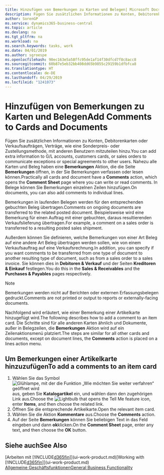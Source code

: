 ```yaml
---
title: Hinzufügen von Bemerkungen zu Karten und Belegen| Microsoft Docs
description: Fügen Sie zusätzlichen Informationen zu Konten, Debitorenkarten oder Verkaufsaufträgen, Verträge, wie eine Sonderpreis- oder Zustellungsmethode, mit anderen Benutzern mitzuteilen hinzu.
author: SorenGP
ms.service: dynamics365-business-central
ms.topic: article
ms.devlang: na
ms.tgt_pltfrm: na
ms.workload: na
ms.search.keywords: tasks, work
ms.date: 04/01/2019
ms.author: sgroespe
ms.openlocfilehash: 90ec163e5a58ffc95de1af14f30dfcd7f8c8acc8
ms.sourcegitcommit: 60b87e5eb32bb408dd65b9855c29159b1dfbfca8
ms.translationtype: HT
ms.contentlocale: de-DE
ms.lasthandoff: 04/29/2019
ms.locfileid: "1241073"
---
```

# <a name="add-comments-to-cards-and-documents"></a><span data-ttu-id="fe024-103">Hinzufügen von Bemerkungen zu Karten und Belegen</span><span class="sxs-lookup"><span data-stu-id="fe024-103">Add Comments to Cards and Documents</span></span>
<span data-ttu-id="fe024-104">Fügen Sie zusätzlichen Informationen zu Konten, Debitorenkarten oder Verkaufsaufträgen, Verträge, wie eine Sonderpreis- oder Zustellungsmethode, mit anderen Benutzern mitzuteilen hinzu.</span><span class="sxs-lookup"><span data-stu-id="fe024-104">You can add extra information to G/L accounts, customers cards, or sales orders to communicate exceptions or special agreements to other users.</span></span>
<span data-ttu-id="fe024-105">Nahezu alle Karten und Beleg haben eine **Bemerkungen** Aktion, die die Seite **Bemerkungen** öffnen, in der Sie Bemerkungen verfassen oder lesen können.</span><span class="sxs-lookup"><span data-stu-id="fe024-105">Practically all cards and document have a **Comments** action, which opens the **Comment Sheet** page where you can write or read comments.</span></span> <span data-ttu-id="fe024-106">In Belege können Sie Bemerkungen einzelnen Zeilen hinzufügen.</span><span class="sxs-lookup"><span data-stu-id="fe024-106">On documents, you can also add comments to individual lines.</span></span>

<span data-ttu-id="fe024-107">Bemerkungen in laufenden Belegen werden für den entsprechenden gebuchten Beleg übertragen.</span><span class="sxs-lookup"><span data-stu-id="fe024-107">Comments on ongoing documents are transferred to the related posted document.</span></span> <span data-ttu-id="fe024-108">Beispielsweise wird eine Bemerkung für einen Auftrag mit einer gebuchten, daraus resultierenden Verkaufslieferung übertragen.</span><span class="sxs-lookup"><span data-stu-id="fe024-108">For example, a comment on a sales order is transferred to a resulting posted sales shipment.</span></span>

<span data-ttu-id="fe024-109">Außerdem können Sie definieren, welche Bemerkungen von einer Art Beleg auf eine andere Art Beleg übertragen werden sollen, wie von einem Verkaufsauftrag auf eine Verkaufsrechnung.</span><span class="sxs-lookup"><span data-stu-id="fe024-109">In addition, you can specify if you want comments to be transferred from one type of document to another resulting type of document, such as from a sales order to a sales invoice.</span></span> <span data-ttu-id="fe024-110">Sie können dies in **Debitoren & Verkauf** und der Seiten **Kreditoren & Einkauf** festlegen.</span><span class="sxs-lookup"><span data-stu-id="fe024-110">You do this in the **Sales & Receivables** and the **Purchases & Payables** pages respectively.</span></span>

> [!NOTE]
> <span data-ttu-id="fe024-111">Bemerkungen werden nicht auf Berichten oder externen Erfassungsbelegen gedruckt.</span><span class="sxs-lookup"><span data-stu-id="fe024-111">Comments are not printed or output to reports or externally-facing documents.</span></span>

<span data-ttu-id="fe024-112">Nachfolgend wird erläutert, wie einer Bemerkung einer Artikelkarte hinzugefügt wird.</span><span class="sxs-lookup"><span data-stu-id="fe024-112">The following describes how to add a comment to an item card.</span></span> <span data-ttu-id="fe024-113">Die Schritte sind für alle anderen Karten ähnlich und Dokumente, außer in Belegzeilen, die **Bemerkungen** Aktion wird auf ein Zeilenaktionsmenü platziert.</span><span class="sxs-lookup"><span data-stu-id="fe024-113">The steps are similar for all other cards and documents, except on document lines, the **Comments** action is placed on a lines action menu.</span></span>

## <a name="to-add-a-comments-to-an-item-card"></a><span data-ttu-id="fe024-114">Um Bemerkungen einer Artikelkarte hinzuzufügen</span><span class="sxs-lookup"><span data-stu-id="fe024-114">To add a comments to an item card</span></span>
1. <span data-ttu-id="fe024-115">Wählen Sie das Symbol ![Glühlampe, mit der die Funktion „Wie möchten Sie weiter verfahren“ geöffnet wird](media/ui-search/search_small.png "Wie möchten Sie weiter verfahren?") aus, geben Sie **Katalogartikel** ein, und wählen dann den zugehörigen Link aus.</span><span class="sxs-lookup"><span data-stu-id="fe024-115">Choose the ![Lightbulb that opens the Tell Me feature](media/ui-search/search_small.png "Tell me what you want to do") icon, enter **Items**, and then choose the related link.</span></span>
2. <span data-ttu-id="fe024-116">Öffnen Sie die entsprechende Artikelkarte.</span><span class="sxs-lookup"><span data-stu-id="fe024-116">Open the relevant item card.</span></span>
3. <span data-ttu-id="fe024-117">Wählen Sie die Aktion **Kommentare** aus.</span><span class="sxs-lookup"><span data-stu-id="fe024-117">Choose the **Comments** action.</span></span>
4. <span data-ttu-id="fe024-118">Auf der Seite **Bemerkungen** können Sie beliebigen Text in das Feld eingeben und dann **ok**klicken.</span><span class="sxs-lookup"><span data-stu-id="fe024-118">On the **Comment Sheet** page, enter any text, and then choose the **OK** button.</span></span>

## <a name="see-also"></a><span data-ttu-id="fe024-119">Siehe auch</span><span class="sxs-lookup"><span data-stu-id="fe024-119">See Also</span></span>
<span data-ttu-id="fe024-120">[Arbeiten mit [!INCLUDE[d365fin](includes/d365fin_md.md)]](ui-work-product.md)</span><span class="sxs-lookup"><span data-stu-id="fe024-120">[Working with [!INCLUDE[d365fin](includes/d365fin_md.md)]](ui-work-product.md)</span></span>  
[<span data-ttu-id="fe024-121">Allgemeine Geschäftsfunktionen</span><span class="sxs-lookup"><span data-stu-id="fe024-121">General Business Functionality</span></span>](ui-across-business-areas.md)
